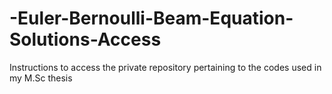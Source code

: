 # -Euler-Bernoulli-Beam-Equation-Solutions-Access
Instructions to access the private repository pertaining to the codes used in my M.Sc thesis
